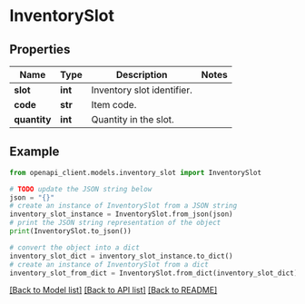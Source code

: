 # InventorySlot


## Properties

Name | Type | Description | Notes
------------ | ------------- | ------------- | -------------
**slot** | **int** | Inventory slot identifier. | 
**code** | **str** | Item code. | 
**quantity** | **int** | Quantity in the slot. | 

## Example

```python
from openapi_client.models.inventory_slot import InventorySlot

# TODO update the JSON string below
json = "{}"
# create an instance of InventorySlot from a JSON string
inventory_slot_instance = InventorySlot.from_json(json)
# print the JSON string representation of the object
print(InventorySlot.to_json())

# convert the object into a dict
inventory_slot_dict = inventory_slot_instance.to_dict()
# create an instance of InventorySlot from a dict
inventory_slot_from_dict = InventorySlot.from_dict(inventory_slot_dict)
```
[[Back to Model list]](../README.md#documentation-for-models) [[Back to API list]](../README.md#documentation-for-api-endpoints) [[Back to README]](../README.md)


